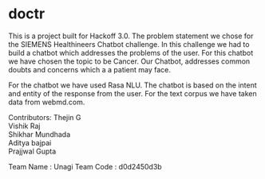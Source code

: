 # doctr

This is a project built for Hackoff 3.0. The problem statement we
 chose for the SIEMENS Healthineers Chatbot challenge. In this challenge
 we had to build a chatbot which addresses the problems of the user. For this chatbot 
 we have chosen the topic to be Cancer. Our Chatbot, addresses common doubts and concerns
 which a a patient may face.
 
For the chatbot we have used Rasa NLU. The chatbot is based on the intent and entity of the response
from the user. For the text corpus we have taken data from webmd.com.

Contributors:
Thejin G<br>
Vishik Raj<br>
Shikhar Mundhada<br>
Aditya bajpai<br>
Prajjwal Gupta<br>

Team Name : Unagi
Team Code : d0d2450d3b
